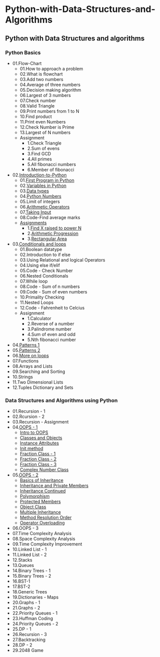 # Python-with-Data-Structures-and-Algorithms
## Python with Data Structures and algorithms
### Python Basics
  - 01.Flow-Chart
    - 01.How to approach a problem
    - 02.What is flowchart
    - 03.Add two numbers
    - 04.Average of three numbers
    - 05.Decision making algorithm
    - 06.Largest of 3 numbers
    - 07.Check number
    - 08.Valid Triangle
    - 09.Print numbers from 1 to N
    - 10.Find product
    - 11.Print even Numbers
    - 12.Check Number is Prime
    - 13.Largest of N numbers
    - Assignment
       - 1.Check Triangle
       - 2.Sum of evens
       - 3.Find GCD
       - 4.All primes
       - 5.All fibonacci numbers
       - 6.Member of fibonacci
  - 02.[Introduction-to-Python](https://github.com/PramitSahoo/Python-with-Data-Structures-and-Algorithms/tree/main/01.Python-Basics/02.Introduction-to-Python)
    - 01.[First Program in Python](https://github.com/PramitSahoo/Python-with-Data-Structures-and-Algorithms/blob/main/01.Python-Basics/02.Introduction-to-Python/01.%20First-Program-in-Python.ipynb)
    - 02.[Variables in Python](https://github.com/PramitSahoo/Python-with-Data-Structures-and-Algorithms/blob/main/01.Python-Basics/02.Introduction-to-Python/02.%20Variables.ipynb)
    - 03.[Data types](https://github.com/PramitSahoo/Python-with-Data-Structures-and-Algorithms/blob/main/01.Python-Basics/02.Introduction-to-Python/03.%20Data-Types.ipynb)
    - 04.[Python Numbers](https://github.com/PramitSahoo/Python-with-Data-Structures-and-Algorithms/blob/main/01.Python-Basics/02.Introduction-to-Python/04.%20Python-Numbers.ipynb)
    - 05.Limit of integers
    - 06.[Arithmetic Operators](https://github.com/PramitSahoo/Python-with-Data-Structures-and-Algorithms/blob/main/01.Python-Basics/02.Introduction-to-Python/05.%20Arithmetic-Operators.ipynb)
    - 07.[Taking Input](https://github.com/PramitSahoo/Python-with-Data-Structures-and-Algorithms/blob/main/01.Python-Basics/02.Introduction-to-Python/06.%20Taking-Input.ipynb)
    - 08.Code-Find average marks
    - [Assignments](https://github.com/PramitSahoo/Python-with-Data-Structures-and-Algorithms/blob/main/01.Python-Basics/02.Introduction-to-Python/Assignment.ipynb)
        - 1.[Find X raised to power N](https://github.com/PramitSahoo/Python-with-Data-Structures-and-Algorithms/blob/main/01.Python-Basics/02.Introduction-to-Python/Assignment.ipynb)
        - 2.[Arithmetic Progression](https://github.com/PramitSahoo/Python-with-Data-Structures-and-Algorithms/blob/main/01.Python-Basics/02.Introduction-to-Python/Assignment.ipynb)
        - 3.[Rectangular Area](https://github.com/PramitSahoo/Python-with-Data-Structures-and-Algorithms/blob/main/01.Python-Basics/02.Introduction-to-Python/Assignment.ipynb)
  - 03.[Conditionals and loops](https://github.com/pramit026/Python-with-Data-Structures-and-Algorithms/tree/main/01.Python-Basics/03.%20Conditionals%20and%20Loops)
    - 01.Boolean datatype
    - 02.Introduction to if else
    - 03.Using Relational and logical Operators
    - 04.Using else if/elif
    - 05.Code - Check Number
    - 06.Nested Conditionals
    - 07.While loop
    - 08.Code - Sum of n numbers
    - 09.Code - Sum of even numbers
    - 10.Primality Checking
    - 11.Nested Loops
    - 12.Code - Fahrenheit to Celcius
    - Assignment
        - 1.Calculator
        - 2.Reverse of a number
        - 3.Palindrome number
        - 4.Sum of even and odd
        - 5.Nth fibonacci number
  - 04.[Patterns 1](https://github.com/pramit026/Python-with-Data-Structures-and-Algorithms/tree/main/01.Python-Basics/04.%20Patterns%201)
  - 05.[Patterns 2](https://github.com/pramit026/Python-with-Data-Structures-and-Algorithms/tree/main/01.Python-Basics/05.%20Patterns%202)
  - 06.[More on loops](https://github.com/pramit026/Python-with-Data-Structures-and-Algorithms/tree/main/01.Python-Basics/06.%20More%20on%20Loops)
  - 07.Functions
  - 08.Arrays and Lists
  - 09.Searching and Sorting
  - 10.Strings
  - 11.Two Dimensional Lists
  - 12.Tuples Dictionary and Sets
### Data Structures and Algorithms using Python
  - 01.Recursion - 1
  - 02.Rcursion - 2
  - 03.Recursion - Assignment
  - 04.[OOPS - 1](https://github.com/pramit026/Python-with-Data-Structures-and-Algorithms/tree/main/02.Data-Structures-and-Algorithms/04.OOPS-1)
      - [Intro to OOPS]()
      - [Classes and Objects](https://github.com/pramit026/Python-with-Data-Structures-and-Algorithms/blob/main/02.Data-Structures-and-Algorithms/04.OOPS-1/01.Classes-and-objects.ipynb)
      - [Instance Attributes](https://github.com/pramit026/Python-with-Data-Structures-and-Algorithms/blob/main/02.Data-Structures-and-Algorithms/04.OOPS-1/02.Instance-attributes.ipynb)
      - [Init method](https://github.com/pramit026/Python-with-Data-Structures-and-Algorithms/blob/main/02.Data-Structures-and-Algorithms/04.OOPS-1/03.Init-method.ipynb)
      - [Fraction Class - 1](https://github.com/pramit026/Python-with-Data-Structures-and-Algorithms/blob/main/02.Data-Structures-and-Algorithms/04.OOPS-1/05.Fraction-Class-1.ipynb)
      - [Fraction Class - 2](https://github.com/pramit026/Python-with-Data-Structures-and-Algorithms/blob/main/02.Data-Structures-and-Algorithms/04.OOPS-1/06.Fraction-class-2.ipynb)
      - [Fraction Class - 3](https://github.com/pramit026/Python-with-Data-Structures-and-Algorithms/blob/main/02.Data-Structures-and-Algorithms/04.OOPS-1/07.Fraction-class-3.ipynb)
      - [Complex Number Class](https://github.com/pramit026/Python-with-Data-Structures-and-Algorithms/blob/main/02.Data-Structures-and-Algorithms/04.OOPS-1/08.Complex-Number-Class.ipynb)
  - 05.[OOPS - 2](https://github.com/pramit026/Python-with-Data-Structures-and-Algorithms/tree/main/02.Data-Structures-and-Algorithms/05.OOPS-2)
      - [Basics of Inheritance](https://github.com/pramit026/Python-with-Data-Structures-and-Algorithms/blob/main/02.Data-Structures-and-Algorithms/05.OOPS-2/01.Basics-of-inheritance.ipynb)
      - [Inheritance and Private Members](https://github.com/pramit026/Python-with-Data-Structures-and-Algorithms/blob/main/02.Data-Structures-and-Algorithms/05.OOPS-2/02.Inheritance-and-private-members.ipynb)
      - [Inheritance Continued](https://github.com/pramit026/Python-with-Data-Structures-and-Algorithms/blob/main/02.Data-Structures-and-Algorithms/05.OOPS-2/03.Inheritance-continued.ipynb)
      - [Polymorphism](https://github.com/pramit026/Python-with-Data-Structures-and-Algorithms/blob/main/02.Data-Structures-and-Algorithms/05.OOPS-2/04.Polymorphism.ipynb)
      - [Protected Members](https://github.com/pramit026/Python-with-Data-Structures-and-Algorithms/blob/main/02.Data-Structures-and-Algorithms/05.OOPS-2/05.Protected-members.ipynb)
      - [Object Class](https://github.com/pramit026/Python-with-Data-Structures-and-Algorithms/blob/main/02.Data-Structures-and-Algorithms/05.OOPS-2/06.Object-Class.ipynb)
      - [Multiple Inheritance](https://github.com/pramit026/Python-with-Data-Structures-and-Algorithms/blob/main/02.Data-Structures-and-Algorithms/05.OOPS-2/07.Multiple-inheritance.ipynb)
      - [Method Resolution Order](https://github.com/pramit026/Python-with-Data-Structures-and-Algorithms/blob/main/02.Data-Structures-and-Algorithms/05.OOPS-2/08.Method-Resolution-order.ipynb)
      - [Operator Overloading](https://github.com/pramit026/Python-with-Data-Structures-and-Algorithms/blob/main/02.Data-Structures-and-Algorithms/05.OOPS-2/09.Operator-overloading.ipynb)
  - 06.OOPS - 3
  - 07.Time Complexity Analysis
  - 08.Space Complexity Analysis
  - 09.Time Complexity Improvement
  - 10.Linked List - 1
  - 11.Linked List - 2
  - 12.Stacks
  - 13.Queues
  - 14.Binary Trees - 1
  - 15.Binary Trees - 2
  - 16.BST-1
  - 17.BST-2
  - 18.Generic Trees
  - 19.Dictionaries - Maps
  - 20.Graphs - 1
  - 21.Graphs - 2
  - 22.Priority Queues - 1
  - 23.Huffman Coding 
  - 24.Priority Queues - 2
  - 25.DP - 1
  - 26.Recursion - 3
  - 27.Backtracking
  - 28.DP - 2
  - 29.2048 Game
